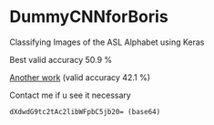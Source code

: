 # DummyCNNforBoris

Classifying Images of the ASL Alphabet using Keras

Best valid accuracy 50.9 %

[Another work](https://www.kaggle.com/danrasband/classifying-images-of-the-asl-alphabet-using-keras) (valid accuracy 42.1 %)

Contact me if u see it necessary

    dXdwdG9tc2tAc2libWFpbC5jb20= (base64)
